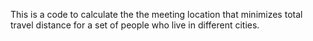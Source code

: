 This is a code to calculate the the meeting location that minimizes total travel distance for a set of people who live in different cities.
